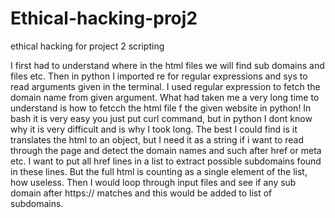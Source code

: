 # Ethical-hacking-proj2
ethical hacking for project 2 scripting

I first had to understand where in the html files we will find sub domains and files etc.
Then in python I imported re for regular expressions and sys to read arguments given in the terminal.
I used regular expression to fetch the domain name from given argument.
What had taken me a very long time to understand is how to fetcch the html file f the given website in python! In bash it is very easy you just put curl command, but in python I dont know why it is very difficult and is why I took long. The best I could find is it translates the html to an object, but I need it as a string if i want to read through the page and detect the domain names and such after href or meta etc.
I want to put all href lines in a list to extract possible subdomains found in these lines.
But the full html is counting as a single element of the list, how useless.
Then I would loop through input files and see if any sub domain after https:// matches and this would be added to list of subdomains.
